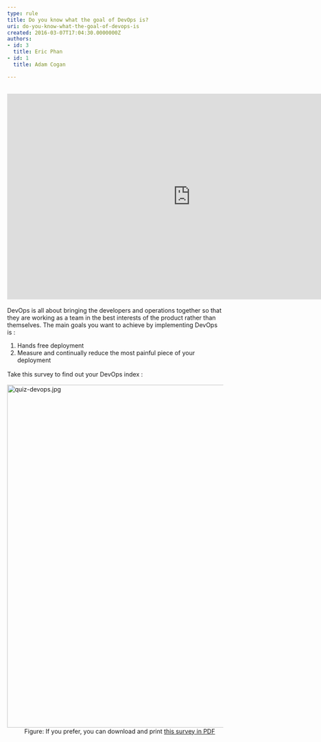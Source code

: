 ```yaml
---
type: rule
title: Do you know what the goal of DevOps is?
uri: do-you-know-what-the-goal-of-devops-is
created: 2016-03-07T17:04:30.0000000Z
authors:
- id: 3
  title: Eric Phan
- id: 1
  title: Adam Cogan

---
```




<span class='intro'> <div>​​​<br></div><div class="ms-rtestate-read ms-rte-embedcode ms-rte-embedil ms-rtestate-notify"><iframe width="853" height="480" src="https&#58;//www.youtube.com/embed/_I94-tJlovg?rel=0" frameborder="0"></iframe>&#160;</div>DevOps is all about bringing the developers and operations together so that they are working as a team in the best interests of the product rather than themselves. The main goals you want to achieve by implementing DevOps is &#58; </span>

<ol><li>Hands free deployment</li><li>Measure and continually reduce the most painful piece of your deployment</li></ol><div>
   <span style="line-height&#58;21px;">Take this survey to find out your DevOps index &#58; 
      <br></span></div><div>
   <span style="line-height&#58;21px;"> </span>
   <div class="ms-rtestate-read ms-rte-wpbox"><div class="ms-rtestate-notify  ms-rtestate-read 2823b5f0-1b7a-4827-a79f-c17e84255cf3" id="div_2823b5f0-1b7a-4827-a79f-c17e84255cf3" unselectable="on"></div><div id="vid_2823b5f0-1b7a-4827-a79f-c17e84255cf3" unselectable="on" style="display&#58;none;"></div></div></div><dl><dt>
      <img src="/PublishingImages/quiz-devops.jpg" alt="quiz-devops.jpg" style="width&#58;800px;" />
   </dt><dd>Figure&#58; If you prefer, you can download and print 
      <a href="/Documents/DevOps-Quiz.pdf">
         <img class="ms-asset-icon ms-rtePosition-4" src="/_layouts/15/images/icpdf.png" alt="" />this survey in PDF​</a>​</dd></dl>​


